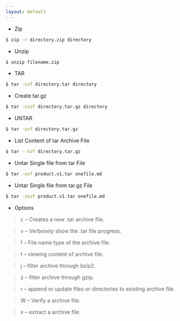 ```yaml
---
layout: default
---
```


- Zip 
```sh
$ zip -r directory.zip directory
```
- Unzip 
```sh
$ unzip filename.zip
```
- TAR
```sh
$ tar -cvf directory.tar directory
```
- Create tar.gz
```sh
$ tar -cvzf directory.tar.gz directory
```
- UNTAR
```sh
$ tar -xvf directory.tar.gz
```
- List Content of tar Archive File
```sh
$ tar --tvf directory.tar.gz
```
- Untar Single file from tar File
```sh
$ tar -xvf product.v1.tar onefile.md
```
- Untar Single file from tar.gz File
```sh
$ tar -zxvf product.v1.tar onefile.md
```
- Options 
> c – Creates a new .tar archive file.

> v – Verbosely show the .tar file progress.

> f – File name type of the archive file.

> t – viewing content of archive file.

> j – filter archive through bzip2.

> z – filter archive through gzip.

> r – append or update files or directories to existing archive file.

> W – Verify a archive file.

> x – extract a archive file.